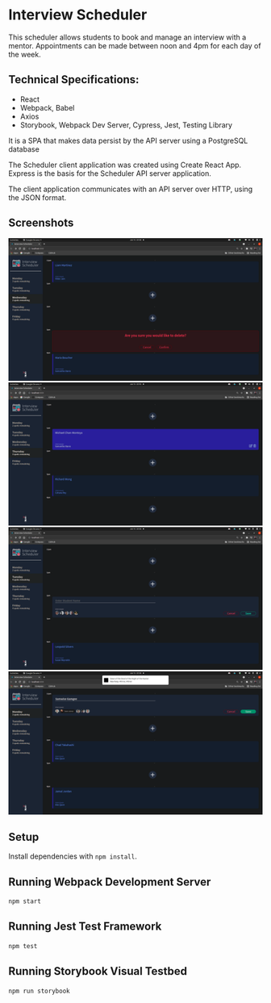 # Interview Scheduler

This scheduler allows students to book and manage an interview with a mentor. Appointments can be made between noon and 4pm for each day of the week.

## Technical Specifications:

- React
- Webpack, Babel
- Axios
- Storybook, Webpack Dev Server, Cypress, Jest, Testing Library

It is a SPA that makes data persist by the API server using a PostgreSQL database

The Scheduler client application was created using Create React App. Express is the basis for the Scheduler API server application.

The client application communicates with an API server over HTTP, using the JSON format.

## Screenshots

!["Screenshot of desktop sized screen"](https://github.com/cvogrinetz/scheduler/blob/master/public/images/confirmDelete.png)
!["Screenshot of desktop sized screen"](https://github.com/cvogrinetz/scheduler/blob/master/public/images/BasicShowPage.png)
!["Screenshot of desktop sized screen"](https://github.com/cvogrinetz/scheduler/blob/master/public/images/emptyForm.png)
!["Screenshot of desktop sized screen"](https://github.com/cvogrinetz/scheduler/blob/master/public/images/filledForm.png)

## Setup

Install dependencies with `npm install`.

## Running Webpack Development Server

```sh
npm start
```

## Running Jest Test Framework

```sh
npm test
```

## Running Storybook Visual Testbed

```sh
npm run storybook
```
